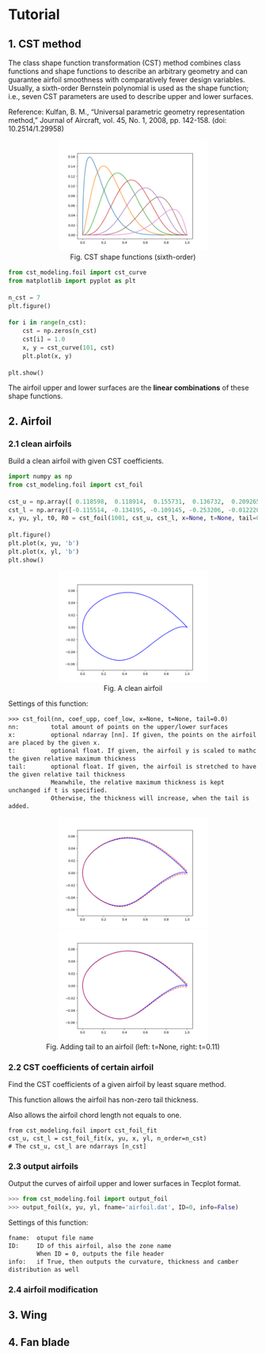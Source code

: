 # Tutorial

## 1. CST method

The class shape function transformation (CST) method combines class functions and shape functions to describe an arbitrary geometry and can guarantee airfoil smoothness with comparatively fewer design variables. Usually, a sixth-order Bernstein polynomial is used as the shape function; i.e., seven CST parameters are used to describe upper and lower surfaces.

Reference: Kulfan, B. M., “Universal parametric geometry representation method,” Journal of Aircraft, vol. 45, No. 1, 2008, pp. 142-158. (doi: 10.2514/1.29958)



<div align=center>
	<img src="airfoil\shape-function.png" width="300"> <br>
    Fig. CST shape functions (sixth-order)
</div>

```python
from cst_modeling.foil import cst_curve
from matplotlib import pyplot as plt

n_cst = 7
plt.figure()

for i in range(n_cst):
    cst = np.zeros(n_cst)
    cst[i] = 1.0
    x, y = cst_curve(101, cst)
    plt.plot(x, y)

plt.show()
```

The airfoil upper and lower surfaces are the **linear combinations** of these shape functions.



## 2. Airfoil

### 2.1 clean airfoils

Build a clean airfoil with given CST coefficients.

```python
import numpy as np
from cst_modeling.foil import cst_foil

cst_u = np.array([ 0.118598,  0.118914,  0.155731,  0.136732,  0.209265,  0.148305,  0.193591])
cst_l = np.array([-0.115514, -0.134195, -0.109145, -0.253206, -0.012220, -0.118463,  0.064100])
x, yu, yl, t0, R0 = cst_foil(1001, cst_u, cst_l, x=None, t=None, tail=0.0)

plt.figure()
plt.plot(x, yu, 'b')
plt.plot(x, yl, 'b')
plt.show()
```

<div align=center>
	<img src="airfoil\airfoil.png" width="300"> <br>
    Fig. A clean airfoil
</div>

Settings of this function:

```text
>>> cst_foil(nn, coef_upp, coef_low, x=None, t=None, tail=0.0)
nn:         total amount of points on the upper/lower surfaces
x:          optional ndarray [nn]. If given, the points on the airfoil are placed by the given x.
t:          optional float. If given, the airfoil y is scaled to mathc the given relative maximum thickness
tail:       optional float. If given, the airfoil is stretched to have the given relative tail thickness
            Meanwhile, the relative maximum thickness is kept unchanged if t is specified.
            Otherwise, the thickness will increase, when the tail is added.
```

<div align=center>
	<img src="airfoil\airfoil-tail-1.png" width="300"> <img src="airfoil\airfoil-tail-2.png" width="300"> <br>
    Fig. Adding tail to an airfoil (left: t=None, right: t=0.11)
</div>



### 2.2 CST coefficients of certain airfoil

Find the CST coefficients of a given airfoil by least square method.

This function allows the airfoil has non-zero tail thickness.

Also allows the airfoil chord length not equals to one.

```pytho
from cst_modeling.foil import cst_foil_fit
cst_u, cst_l = cst_foil_fit(x, yu, x, yl, n_order=n_cst)
# The cst_u, cst_l are ndarrays [n_cst]
```



### 2.3 output airfoils

Output the curves of airfoil upper and lower surfaces in Tecplot format.

```python
>>> from cst_modeling.foil import output_foil
>>> output_foil(x, yu, yl, fname='airfoil.dat', ID=0, info=False)
```

Settings of this function:

```text
fname:  otuput file name
ID:     ID of this airfoil, also the zone name
        When ID = 0, outputs the file header
info:   if True, then outputs the curvature, thickness and camber distribution as well
```



### 2.4 airfoil modification





## 3. Wing





## 4. Fan blade



